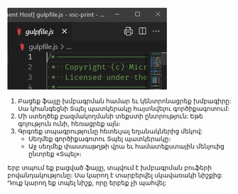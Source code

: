 ![Նկարազարդում. պատկերը հայտնվում է ակտիվ խմբագրի համար](./print-icon-appears-for-active-editor.png)

1. Բացեք ֆայլը խմբագրման համար եւ կենտրոնացրեք խմբագիրը: Սա կհանգեցնի Տպել պատկերակը հայտնվելու գործիքագոտում:
2. Մի ստեղծեք բազմակողմանի տեքստի ընտրություն: Եթե գոյություն ունի, հեռացրեք այն։ 
3. Գրգռեք տպագրությունը հետեւյալ եղանակներից մեկով:
	- Սեղմեք գործիքագոտու Տպել պատկերակը։
	- Աջ սեղմեք փաստաթղթի վրա եւ համատեքստային մենյուից ընտրեք «Տպել»։

Երբ տպում եք բացված ֆայլը, տպվում է խմբագրման բուֆերի բովանդակությունը: Սա կարող է տարբերվել սկավառակի նիշքից: Դուք կարող եք տպել նիշք, որը երբեք չի պահվել:
